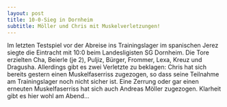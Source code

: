 ```yaml
---
layout: post
title: 10-0-Sieg in Dornheim
subtitle: Möller und Chris mit Muskelverletzungen!
---
```


Im letzten Testspiel vor der Abreise ins Trainingslager im spanischen Jerez siegte die Eintracht mit 10:0 beim Landesligisten SG Dornheim. Die Tore erzielten Cha, Beierle (je 2), Puljiz, Bürger, Frommer, Lexa, Kreuz und Dragusha. Allerdings gibt es zwei Verletzte zu beklagen: Chris hat sich bereits gestern einen Muskelfaserriss zugezogen, so dass seine Teilnahme am Trainingslager noch nicht sicher ist. Eine Zerrung oder gar einen erneuten Muskelfaserriss hat sich auch Andreas Möller zugezogen. Klarheit gibt es hier wohl am Abend...


